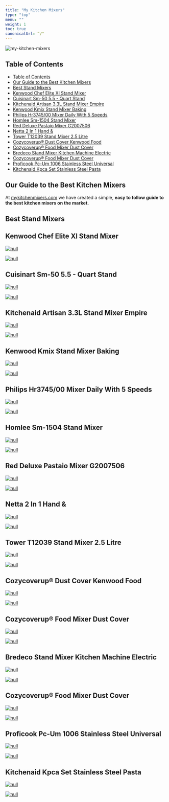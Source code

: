 ```yaml
---
title: "My Kitchen Mixers"
type: "top"
menu: ""
weight: 1
toc: true
canonicalUrl: “/"
---
```


![my-kitchen-mixers](https://images.unsplash.com/photo-1547091267-6b2be403a763?ixlib=rb-1.2.1&ixid=eyJhcHBfaWQiOjEyMDd9&auto=format&fit=crop&w=634&q=80)

## Table of Contents

<!-- MDTOC maxdepth:6 firsth1:1 numbering:0 flatten:0 bullets:1 updateOnSave:1 -->

   - [Table of Contents](#table-of-contents)   
   - [Our Guide to the Best Kitchen Mixers](#our-guide-to-the-best-kitchen-mixers)   
   - [Best Stand Mixers](#best-stand-mixers)   
   - [Kenwood Chef Elite Xl Stand Mixer](#kenwood-chef-elite-xl-stand-mixer)   
   - [Cuisinart Sm-50 5.5 - Quart Stand](#cuisinart-sm-50-55-quart-stand)   
   - [Kitchenaid Artisan 3.3L Stand Mixer Empire](#kitchenaid-artisan-33l-stand-mixer-empire)   
   - [Kenwood Kmix Stand Mixer  Baking](#kenwood-kmix-stand-mixer-baking)   
   - [Philips Hr3745/00 Mixer Daily With 5 Speeds](#philips-hr374500-mixer-daily-with-5-speeds)   
   - [Homlee Sm-1504 Stand Mixer](#homlee-sm-1504-stand-mixer)   
   - [Red Deluxe Pastaio Mixer G2007506](#red-deluxe-pastaio-mixer-g2007506)   
   - [Netta 2 In 1 Hand &](#netta-2-in-1-hand)   
   - [Tower T12039 Stand Mixer 2.5 Litre](#tower-t12039-stand-mixer-25-litre)   
   - [Cozycoverup® Dust Cover  Kenwood Food](#cozycoverup®-dust-cover-kenwood-food)   
   - [Cozycoverup®  Food Mixer Dust Cover](#cozycoverup®-food-mixer-dust-cover)   
   - [Bredeco Stand Mixer Kitchen Machine Electric](#bredeco-stand-mixer-kitchen-machine-electric)   
   - [Cozycoverup® Food Mixer Dust Cover](#cozycoverup®-food-mixer-dust-cover)   
   - [Proficook Pc-Um 1006 Stainless Steel Universal](#proficook-pc-um-1006-stainless-steel-universal)   
   - [Kitchenaid Kpca Set Stainless Steel Pasta](#kitchenaid-kpca-set-stainless-steel-pasta)   

<!-- /MDTOC -->

## Our Guide to the Best Kitchen Mixers

At [mykitchenmixers.com](musicstands.co.uk) we have created a simple, **easy to follow guide to the best kitchen mixers on the market.**  





## Best Stand Mixers

## Kenwood Chef Elite Xl Stand Mixer

[![null](<https://cache.ndnb.live/4f906083c5606d93fb0f02be2754ae28298ed8a9/15527bd0-2ea9-11eb-b6a9-81c919ead799.jpeg>)](<>)

[![null](<https://dabuttonfactory.com/button.png?t=CHECK+AMAZON&f=Noto+Sans-Bold&ts=26&tc=fff&hp=45&vp=20&c=11&bgt=unicolored&bgc=4bd42f>)](<https://www.amazon.co.uk/Kenwood-Elite-KVL6100S-Stand-Mixer/dp/B071VJL8BQ/?tag=loopd-21>)
## Cuisinart Sm-50 5.5 - Quart Stand

[![null](<https://images-eu.ssl-images-amazon.com/images/I/81aZxs6FBPL.__AC_SY300_QL70_ML2_.jpg>)](<https://www.amazon.co.uk/Cuisinart-SM-50-5-5-Quart-Stand/dp/B01H7R1EJY/?tag=loopd-21>)

[![null](<https://dabuttonfactory.com/button.png?t=CHECK+AMAZON&f=Noto+Sans-Bold&ts=26&tc=fff&hp=45&vp=20&c=11&bgt=unicolored&bgc=4bd42f>)](<https://www.amazon.co.uk/Cuisinart-SM-50-5-5-Quart-Stand/dp/B01H7R1EJY/?tag=loopd-21>)
## Kitchenaid Artisan 3.3L Stand Mixer Empire

[![null](<https://cache.ndnb.live/c2bf651b44b6a8c8cb8c2f95c2d7fe5c8edf1b1f/0da993a0-2ea9-11eb-b6a9-81c919ead799.jpeg>)](<https://www.amazon.co.uk/KitchenAid-Empire-Red-Mini-Mixer/dp/B07L5457NB/?tag=loopd-21>)

[![null](<https://dabuttonfactory.com/button.png?t=CHECK+AMAZON&f=Noto+Sans-Bold&ts=26&tc=fff&hp=45&vp=20&c=11&bgt=unicolored&bgc=4bd42f>)](<https://www.amazon.co.uk/KitchenAid-Empire-Red-Mini-Mixer/dp/B07L5457NB/?tag=loopd-21>)
## Kenwood Kmix Stand Mixer  Baking

[![null](<https://cache.ndnb.live/b47c9c104a7e90a5ebb4467905f0466deda51cf0/5936dad0-2ea9-11eb-b6a9-81c919ead799.jpeg>)](<https://www.amazon.co.uk/Kenwood-kMix-Stand-Mixer-Black/dp/B072175JWB/?tag=loopd-21>)

[![null](<https://dabuttonfactory.com/button.png?t=CHECK+AMAZON&f=Noto+Sans-Bold&ts=26&tc=fff&hp=45&vp=20&c=11&bgt=unicolored&bgc=4bd42f>)](<https://www.amazon.co.uk/Kenwood-kMix-Stand-Mixer-Black/dp/B072175JWB/?tag=loopd-21>)
## Philips Hr3745/00 Mixer Daily With 5 Speeds

[![null](<https://cache.ndnb.live/ac61910d2ae8c0be67846a09d0683395033e9444/5231d3c0-2ea9-11eb-bc64-79f38c0b5a10.jpeg>)](<https://www.amazon.co.uk/Philips-HR3745-00-Mixer-Stainless-Container/dp/B06VY86THB/?tag=loopd-21>)

[![null](<https://dabuttonfactory.com/button.png?t=CHECK+AMAZON&f=Noto+Sans-Bold&ts=26&tc=fff&hp=45&vp=20&c=11&bgt=unicolored&bgc=4bd42f>)](<https://www.amazon.co.uk/Philips-HR3745-00-Mixer-Stainless-Container/dp/B06VY86THB/?tag=loopd-21>)
## Homlee Sm-1504 Stand Mixer

[![null](<https://cache.ndnb.live/576608ca2a95d9b812759df8c9d9f32c7d686a5b/66c947f0-2ea9-11eb-b6a9-81c919ead799.jpeg>)](<https://www.amazon.co.uk/homlee-SM-1504-Stand-Mixer/dp/B087Q8RVPT/?tag=loopd-21>)

[![null](<https://dabuttonfactory.com/button.png?t=CHECK+AMAZON&f=Noto+Sans-Bold&ts=26&tc=fff&hp=45&vp=20&c=11&bgt=unicolored&bgc=4bd42f>)](<https://www.amazon.co.uk/homlee-SM-1504-Stand-Mixer/dp/B087Q8RVPT/?tag=loopd-21>)
## Red Deluxe Pastaio Mixer G2007506

[![null](<https://cache.ndnb.live/04b4da8d6861c15538265caf0201e72b9e398b2e/4b77df70-2ea9-11eb-ad51-f793b1f1a6e1.jpeg>)](<https://www.amazon.co.uk/RED-Deluxe-PASTAIO-Mixer-G2007506/dp/B07BFHKKC1/?tag=loopd-21>)

[![null](<https://dabuttonfactory.com/button.png?t=CHECK+AMAZON&f=Noto+Sans-Bold&ts=26&tc=fff&hp=45&vp=20&c=11&bgt=unicolored&bgc=4bd42f>)](<https://www.amazon.co.uk/RED-Deluxe-PASTAIO-Mixer-G2007506/dp/B07BFHKKC1/?tag=loopd-21>)
## Netta 2 In 1 Hand &

[![null](<https://images-eu.ssl-images-amazon.com/images/I/81luNqvN12L.__AC_SX300_QL70_ML2_.jpg>)](<https://www.amazon.co.uk/NETTA-Stainless-Mixing-Control-Function/dp/B07YN3246Y/?tag=loopd-21>)

[![null](<https://dabuttonfactory.com/button.png?t=CHECK+AMAZON&f=Noto+Sans-Bold&ts=26&tc=fff&hp=45&vp=20&c=11&bgt=unicolored&bgc=4bd42f>)](<https://www.amazon.co.uk/NETTA-Stainless-Mixing-Control-Function/dp/B07YN3246Y/?tag=loopd-21>)
## Tower T12039 Stand Mixer 2.5 Litre

[![null](<https://cache.ndnb.live/9058addd51bcb99a6609b8f9d4151ae5bb98035c/51cde1d0-2ea9-11eb-8737-85c9bda53dfe.jpeg>)](<https://www.amazon.co.uk/Tower-T12039-Feature-Beaters-Plastic/dp/B083JMP44N/?tag=loopd-21>)

[![null](<https://dabuttonfactory.com/button.png?t=CHECK+AMAZON&f=Noto+Sans-Bold&ts=26&tc=fff&hp=45&vp=20&c=11&bgt=unicolored&bgc=4bd42f>)](<https://www.amazon.co.uk/Tower-T12039-Feature-Beaters-Plastic/dp/B083JMP44N/?tag=loopd-21>)
## Cozycoverup® Dust Cover  Kenwood Food

[![null](<https://images-eu.ssl-images-amazon.com/images/I/815Ozds-saL.__AC_SX300_QL70_ML2_.jpg>)](<https://www.amazon.co.uk/Cozycoverup%C2%AE-Embroidered-KMX7454RD-KMX754RD-KMX50GBK/dp/B01EN1TWGE/?tag=loopd-21>)

[![null](<https://dabuttonfactory.com/button.png?t=CHECK+AMAZON&f=Noto+Sans-Bold&ts=26&tc=fff&hp=45&vp=20&c=11&bgt=unicolored&bgc=4bd42f>)](<https://www.amazon.co.uk/Cozycoverup%C2%AE-Embroidered-KMX7454RD-KMX754RD-KMX50GBK/dp/B01EN1TWGE/?tag=loopd-21>)
## Cozycoverup®  Food Mixer Dust Cover

[![null](<https://cache.ndnb.live/a2bef8087de1979ca34acc7e61e97620451a02f4/ec435b00-2ea9-11eb-b6a9-81c919ead799.jpeg>)](<https://www.amazon.co.uk/Cozycoverup%C2%AE-Titanium-KVC7300S-KVC7303S-KVC5100S/dp/B077RNJNXM/?tag=loopd-21>)

[![null](<https://dabuttonfactory.com/button.png?t=CHECK+AMAZON&f=Noto+Sans-Bold&ts=26&tc=fff&hp=45&vp=20&c=11&bgt=unicolored&bgc=4bd42f>)](<https://www.amazon.co.uk/Cozycoverup%C2%AE-Titanium-KVC7300S-KVC7303S-KVC5100S/dp/B077RNJNXM/?tag=loopd-21>)
## Bredeco Stand Mixer Kitchen Machine Electric

[![null](<https://cache.ndnb.live/7855ac86ef023e1b948ec6796f988ee2d0b61390/d7b1b330-2ea9-11eb-8385-2d83f9b05faa.jpeg>)](<https://www.amazon.co.uk/Electric-Kneading-Accessories-BCPM-1200B-Capacity/dp/B07TSHR3Q5/?tag=loopd-21>)

[![null](<https://dabuttonfactory.com/button.png?t=CHECK+AMAZON&f=Noto+Sans-Bold&ts=26&tc=fff&hp=45&vp=20&c=11&bgt=unicolored&bgc=4bd42f>)](<https://www.amazon.co.uk/Electric-Kneading-Accessories-BCPM-1200B-Capacity/dp/B07TSHR3Q5/?tag=loopd-21>)
## Cozycoverup® Food Mixer Dust Cover

[![null](<https://cache.ndnb.live/8558d1dd69332f60cfe7930daf981cfa56e17fce/f16f3540-2ea9-11eb-ad51-f793b1f1a6e1.jpeg>)](<https://www.amazon.co.uk/CozyCoverUp%C2%AE-Mixer-Kitchenaid-Artisan-Embroidered/dp/B01D66CSP4/?tag=loopd-21>)

[![null](<https://dabuttonfactory.com/button.png?t=CHECK+AMAZON&f=Noto+Sans-Bold&ts=26&tc=fff&hp=45&vp=20&c=11&bgt=unicolored&bgc=4bd42f>)](<https://www.amazon.co.uk/CozyCoverUp%C2%AE-Mixer-Kitchenaid-Artisan-Embroidered/dp/B01D66CSP4/?tag=loopd-21>)
## Proficook Pc-Um 1006 Stainless Steel Universal

[![null](<https://cache.ndnb.live/f5fd9ed6b6efabb23035bc8cd8018b75e874a3c1/f21671c0-2ea9-11eb-9674-33a04a161873.jpeg>)](<https://www.amazon.co.uk/ProfiCook-PC-UM-Stainless-Steel-Universal/dp/B005JB7GJI/?tag=loopd-21>)

[![null](<https://dabuttonfactory.com/button.png?t=CHECK+AMAZON&f=Noto+Sans-Bold&ts=26&tc=fff&hp=45&vp=20&c=11&bgt=unicolored&bgc=4bd42f>)](<https://www.amazon.co.uk/ProfiCook-PC-UM-Stainless-Steel-Universal/dp/B005JB7GJI/?tag=loopd-21>)

## Kitchenaid Kpca Set Stainless Steel Pasta

[![null](<https://cache.ndnb.live/70adfca4e5e303e60180c8fe4ddc0ef14b563d4b/ef6b7600-2ea9-11eb-8d76-1fb4f209920b.jpeg>)](<https://www.amazon.co.uk/Kitchenaid-Stainless-Noodles-Attachment-KitchenAid/dp/B01MSIMTQO/?tag=loopd-21>)

[![null](<https://dabuttonfactory.com/button.png?t=CHECK+AMAZON&f=Noto+Sans-Bold&ts=26&tc=fff&hp=45&vp=20&c=11&bgt=unicolored&bgc=4bd42f>)](<https://www.amazon.co.uk/Kitchenaid-Stainless-Noodles-Attachment-KitchenAid/dp/B01MSIMTQO/?tag=loopd-21>)
